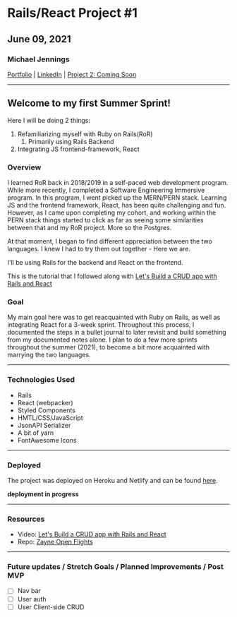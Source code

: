 # Rails/React Project #1

## June 09, 2021

### Michael Jennings

[Portfolio](https://miggymike.github.io/) | [LinkedIn](https://www.linkedin.com/in/mjennings6/) | [Project 2: Coming Soon]()

---

## Welcome to my first Summer Sprint!

Here I will be doing 2 things:

1. Refamiliarizing myself with Ruby on Rails(RoR)
   1. Primarily using Rails Backend
2. Integrating JS frontend-framework, React

### Overview

I learned RoR back in 2018/2019 in a self-paced web development program. While more recently, I completed a Software Engineering Immersive program. In this program, I went picked up the MERN/PERN stack. Learning JS and the frontend framework, React, has been quite challenging and fun. However, as I came upon completing my cohort, and working within the PERN stack things started to click as far as seeing some similarities between that and my RoR project. More so the Postgres.

At that moment, I began to find different appreciation between the two languages. I knew I had to try them out together - Here we are.

I'll be using Rails for the backend and React on the frontend.

This is the tutorial that I followed along with [Let's Build a CRUD app with Rails and React](https://www.youtube.com/watch?v=iqh9enFWHuY)

### Goal

My main goal here was to get reacquainted with Ruby on Rails, as well as integrating React for a 3-week sprint. Throughout this process, I documented the steps in a bullet journal to later revisit and build something from my documented notes alone. I plan to do a few more sprints throughout the summer (2021), to become a bit more acquainted with marrying the two languages.

---

### Technologies Used

- Rails
- React (webpacker)
- Styled Components
- HMTL/CSS/JavaScript
- JsonAPI Serializer
- A bit of yarn
- FontAwesome Icons

---

### Deployed

The project was deployed on Heroku and Netlify and can be found [here]().

**deployment in progress**

---

### Resources

- Video: [Let's Build a CRUD app with Rails and React](https://www.youtube.com/watch?v=iqh9enFWHuY)
- Repo: [Zayne Open Flights](https://github.com/zayneio/open-flights)

---

### Future updates / Stretch Goals / Planned Improvements / Post MVP

- [ ] Nav bar
- [ ] User auth
- [ ] User Client-side CRUD
